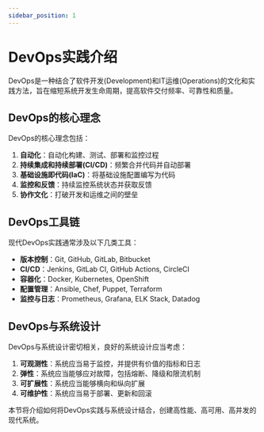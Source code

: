 ```yaml
---
sidebar_position: 1
---
```


# DevOps实践介绍

DevOps是一种结合了软件开发(Development)和IT运维(Operations)的文化和实践方法，旨在缩短系统开发生命周期，提高软件交付频率、可靠性和质量。

## DevOps的核心理念

DevOps的核心理念包括：

1. **自动化**：自动化构建、测试、部署和监控过程
2. **持续集成和持续部署(CI/CD)**：频繁合并代码并自动部署
3. **基础设施即代码(IaC)**：将基础设施配置编写为代码
4. **监控和反馈**：持续监控系统状态并获取反馈
5. **协作文化**：打破开发和运维之间的壁垒

## DevOps工具链

现代DevOps实践通常涉及以下几类工具：

- **版本控制**：Git, GitHub, GitLab, Bitbucket
- **CI/CD**：Jenkins, GitLab CI, GitHub Actions, CircleCI
- **容器化**：Docker, Kubernetes, OpenShift
- **配置管理**：Ansible, Chef, Puppet, Terraform
- **监控与日志**：Prometheus, Grafana, ELK Stack, Datadog

## DevOps与系统设计

DevOps与系统设计密切相关，良好的系统设计应当考虑：

1. **可观测性**：系统应当易于监控，并提供有价值的指标和日志
2. **弹性**：系统应当能够应对故障，包括熔断、降级和限流机制
3. **可扩展性**：系统应当能够横向和纵向扩展
4. **可维护性**：系统应当易于部署、更新和回滚

本节将介绍如何将DevOps实践与系统设计结合，创建高性能、高可用、高并发的现代系统。 